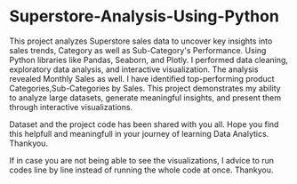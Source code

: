 # Superstore-Analysis-Using-Python
This project analyzes Superstore sales data to uncover key insights into sales trends, Category as well as Sub-Category's Performance. Using Python libraries like Pandas, Seaborn, and Plotly. I performed data cleaning, exploratory data analysis, and interactive visualization. The analysis revealed Monthly Sales as well. I have identified top-performing product Categories,Sub-Categories by Sales. This project demonstrates my ability to analyze large datasets, generate meaningful insights, and present them through interactive visualizations.

Dataset and the project code has been shared with you all. Hope you find this helpfull and meaningfull in your journey of learning Data Analytics. Thankyou.


If in case you are not being able to see the visualizations, I advice to run codes line by line instead of running the whole code at once. Thankyou.
